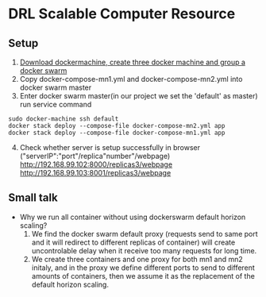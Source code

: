 # DRL Scalable Computer Resource
## Setup 
1. [Download dockermachine, create three docker machine and group a docker swarm](https://hackmd.io/3w5OdQ__Tre7Guy5hT-vmg)
2. Copy docker-compose-mn1.yml and docker-compose-mn2.yml into docker swarm master
3. Enter docker swarm master(in our project we set the 'default' as master) run service command 
```=shell
sudo docker-machine ssh default
docker stack deploy --compose-file docker-compose-mn2.yml app 
docker stack deploy --compose-file docker-compose-mn1.yml app 
```
4. Check whether server is setup successfully in browser<br>
("serverIP":"port"/replica"number"/webpage)<br>
http://192.168.99.102:8000/replicas3/webpage<br>
http://192.168.99.103:8001/replicas3/webpage<br>
## Small talk
* Why we run all container without using dockerswarm default horizon scaling?
    1. We find the docker swarm default proxy (requests send to same port and it will redirect to different replicas of container) will create uncontrolable delay when it receive too many requests for long time.
    2. We create three containers and one proxy for both mn1 and mn2 initaly, and in the proxy we define different ports to send to different amounts of containers, then we assume it as the replacement of the default horizon scaling.    